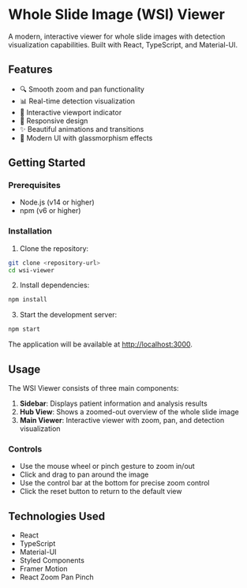 # Whole Slide Image (WSI) Viewer

A modern, interactive viewer for whole slide images with detection visualization capabilities. Built with React, TypeScript, and Material-UI.

## Features

- 🔍 Smooth zoom and pan functionality
- 📊 Real-time detection visualization
- 🎯 Interactive viewport indicator
- 📱 Responsive design
- ✨ Beautiful animations and transitions
- 🎨 Modern UI with glassmorphism effects

## Getting Started

### Prerequisites

- Node.js (v14 or higher)
- npm (v6 or higher)

### Installation

1. Clone the repository:
```bash
git clone <repository-url>
cd wsi-viewer
```

2. Install dependencies:
```bash
npm install
```

3. Start the development server:
```bash
npm start
```

The application will be available at [http://localhost:3000](http://localhost:3000).

## Usage

The WSI Viewer consists of three main components:

1. **Sidebar**: Displays patient information and analysis results
2. **Hub View**: Shows a zoomed-out overview of the whole slide image
3. **Main Viewer**: Interactive viewer with zoom, pan, and detection visualization

### Controls

- Use the mouse wheel or pinch gesture to zoom in/out
- Click and drag to pan around the image
- Use the control bar at the bottom for precise zoom control
- Click the reset button to return to the default view

## Technologies Used

- React
- TypeScript
- Material-UI
- Styled Components
- Framer Motion
- React Zoom Pan Pinch




